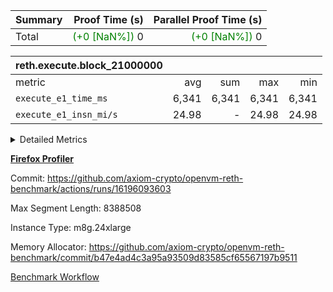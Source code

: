 | Summary | Proof Time (s) | Parallel Proof Time (s) |
|:---|---:|---:|
| Total | <span style='color: green'>(+0 [NaN%])</span> 0 | <span style='color: green'>(+0 [NaN%])</span> 0 |


| reth.execute.block_21000000 |||||
|:---|---:|---:|---:|---:|
|metric|avg|sum|max|min|
| `execute_e1_time_ms  ` |  6,341 |  6,341 |  6,341 |  6,341 |
| `execute_e1_insn_mi/s` |  24.98 | -          |  24.98 |  24.98 |



<details>
<summary>Detailed Metrics</summary>

|  | reth-block_time_ms |
| --- |
|  | 6,517 | 

| block_number | execute_e1_time_ms |
| --- | --- |
| 21000000 | 6,508 | 

| group | block_number | insns | execute_e1_time_ms | execute_e1_insn_mi/s |
| --- | --- | --- | --- | --- |
| reth.execute.block_21000000 | 21000000 | 158,409,620 | 6,341 | 24.98 | 

</details>


**[Firefox Profiler](https://profiler.firefox.com/public/n1qrpd6jxye1frhe0t421pnzzastfyqq905yz4r)**

Commit: https://github.com/axiom-crypto/openvm-reth-benchmark/actions/runs/16196093603

Max Segment Length: 8388508

Instance Type: m8g.24xlarge

Memory Allocator: https://github.com/axiom-crypto/openvm-reth-benchmark/commit/b47e4ad4c3a95a93509d83585cf65567197b9511

[Benchmark Workflow]()
